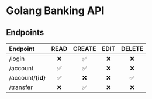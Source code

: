 # Golang Banking API

## Endpoints

| Endpoint | READ | CREATE | EDIT | DELETE |
| :---     |:----:|:------:|:----:|:------:|
| /login | ❌ | ✅ | ❌ | ❌ |
| /account | ✅ | ✅ | ❌ | ❌ |
| /account/**{id}** | ✅ | ❌ | ❌ | ✅ |
| /transfer | ❌ | ✅ | ❌ | ❌ |
